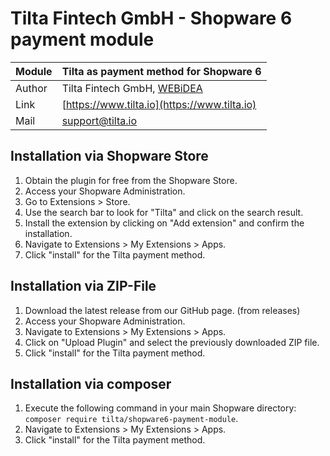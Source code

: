 Tilta Fintech GmbH - Shopware 6 payment module
============================================

| Module | Tilta as payment method for Shopware 6                  |
|--------|---------------------------------------------------------|
| Author | Tilta Fintech GmbH, [WEBiDEA](https://www.webidea24.de) |
| Link   | [https://www.tilta.io](https://www.tilta.io)            |
| Mail   | [support@tilta.io](mailto:support@tilta.io)             |

## Installation via Shopware Store

1. Obtain the plugin for free from the Shopware Store.
2. Access your Shopware Administration.
3. Go to Extensions > Store.
4. Use the search bar to look for "Tilta" and click on the search result.
5. Install the extension by clicking on "Add extension" and confirm the installation.
6. Navigate to Extensions > My Extensions > Apps.
7. Click "install" for the Tilta payment method.

## Installation via ZIP-File

1. Download the latest release from our GitHub page. (from releases)
2. Access your Shopware Administration.
3. Navigate to Extensions > My Extensions > Apps.
4. Click on "Upload Plugin" and select the previously downloaded ZIP file.
5. Click "install" for the Tilta payment method.

## Installation via composer

1. Execute the following command in your main Shopware directory: `composer require tilta/shopware6-payment-module`.
2. Navigate to Extensions > My Extensions > Apps.
3. Click "install" for the Tilta payment method.
